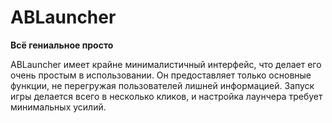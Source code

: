 # ABLauncher
**Всё гениальное просто**

ABLauncher имеет крайне минималистичный интерфейс, что делает его очень простым в использовании. Он предоставляет только основные функции, не перегружая пользователей лишней информацией. Запуск игры делается всего в несколько кликов, и настройка лаунчера требует минимальных усилий.
